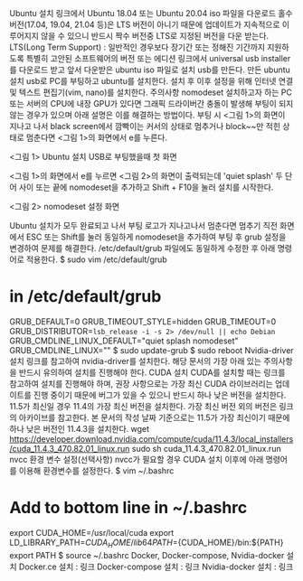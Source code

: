 Ubuntu 설치
링크에서 Ubuntu 18.04 또는 Ubuntu 20.04 iso 파일을 다운로드
홀수 버전(17.04, 19.04, 21.04 등)은 LTS 버전이 아니기 때문에 업데이트가 지속적으로 이루어지지 않을 수 있으니 반드시 짝수 버전중 LTS로 지정된 버전을 다운 받는다.
LTS(Long Term Support) : 일반적인 경우보다 장기간 또는 정해진 기간까지 지원하도록 특별히 고안된 소프트웨어의 버전 또는 에디션
링크에서 universal usb installer를 다운로드 받고 앞서 다운받은 ubuntu iso 파일로 설치 usb를 만든다.
만든 ubuntu 설치 usb로 PC를 부팅하고 ubuntu를 설치한다.
설치 후 이후 설정을 위해 인터넷 연결 및 텍스트 편집기(vim, nano)를 설치한다.
주의사항
nomodeset
설치하고자 하는 PC 또는 서버의 CPU에 내장 GPU가 있다면 그래픽 드라이버간 충돌이 발생해 부팅이 되지 않는 경우가 있으며 아래 설명은 이를 해결하는 방법이다.
부팅 시 <그림 1>의 화면이 지나고 나서 black screen에서 깜빡이는 커서의 상태로 멈추거나 block~~만 적힌 상태로 멈춘다면 <그림 1>의 화면에서 e를 누른다.


<그림 1> Ubuntu 설치 USB로 부팅했을때 첫 화면

<그림 1>의 화면에서 e를 누르면 <그림 2>의 화면이 출력되는데 'quiet splash' 두 단어 사이 또는 끝에 nomodeset을 추가하고 Shift + F10을 눌러 설치를 시작한다.


<그림 2> nomodeset 설정 화면

Ubuntu 설치가 모두 완료되고 나서 부팅 로고가 지나고나서 멈춘다면 멈추기 직전 화면에서 ESC 또는 Shift를 눌러 동일하게 nomodeset을 추가하여 부팅 후 grub 설정을 변경하여 문제를 해결한다.
/etc/default/grub 파일에도 동일하게 수정한 후 아래 명령어로 적용한다.
$ sudo vim /etc/default/grub
  # in /etc/default/grub
  GRUB_DEFAULT=0
  GRUB_TIMEOUT_STYLE=hidden
  GRUB_TIMEOUT=0
  GRUB_DISTRIBUTOR=`lsb_release -i -s 2> /dev/null || echo Debian`
  GRUB_CMDLINE_LINUX_DEFAULT="quiet splash nomodeset"
  GRUB_CMDLINE_LINUX=""
$ sudo update-grub
$ sudo reboot
Nvidia-driver 설치
링크를 참고하여 nvidia-driver를 설치한다.
해당 문서의 가장 아래 있는 주의사항을 반드시 유의하여 설치를 진행해야 한다.
CUDA 설치
CUDA를 설치할 때는 링크를 참고하여 설치를 진행해야 하며, 권장 사항으로는 가장 최신 CUDA 라이브러리는 업데이트를 진행 중이기 때문에 버그가 있을 수 있으니 반드시 하나 낮은 버전을 설치한다.
11.5가 최신일 경우 11.4의 가장 최신 버전을 설치한다.
가장 최신 버전 외의 버전은 링크의 아카이브를 참고한다.
본 문서의 작성 날짜 기준으로는 11.5가 가장 최신이기 때문에 하나 낮은 버전인 11.4.3을 설치한다.
wget https://developer.download.nvidia.com/compute/cuda/11.4.3/local_installers/cuda_11.4.3_470.82.01_linux.run
sudo sh cuda_11.4.3_470.82.01_linux.run
nvcc 환경 변수 설정(선택사항)
nvcc가 필요할 경우 CUDA 설치 이후에 아래 명령어를 이용해 환경변수를 설정한다.
$ vim ~/.bashrc
  # Add to bottom line in ~/.bashrc
  export CUDA_HOME=/usr/local/cuda
  export LD_LIBRARY_PATH=${CUDA_HOME}/lib64
  PATH=${CUDA_HOME}/bin:${PATH}
  export PATH
$ source ~/.bashrc
Docker, Docker-compose, Nvidia-docker 설치
Docker.ce 설치 : 링크
Docker-compose 설치 : 링크
Nvidia-docker 설치 : 링크
